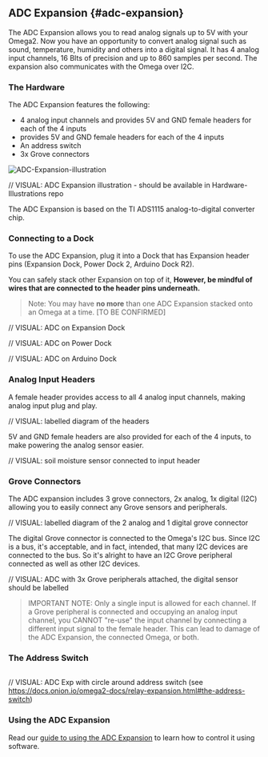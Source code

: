 
## ADC Expansion {#adc-expansion}

The ADC Expansion allows you to read analog signals up to 5V with your Omega2. Now you have an opportunity to convert analog signal such as sound, temperature, humidity and others into a digital signal. It has 4 analog input channels, 16 BIts of precision and up to 860 samples per second. The expansion also communicates with the Omega over I2C.

### The Hardware

The ADC Expansion features the following:

* 4 analog input channels and provides 5V and GND female headers for each of the 4 inputs
* provides 5V and GND female headers for each of the 4 inputs
* An address switch
* 3x Grove connectors

![ADC-Expansion-illustration](https://raw.githubusercontent.com/OnionIoT/Onion-Docs/master/Omega2/Documentation/Hardware-Overview/img/adc-expansion.png)

// VISUAL: ADC Expansion illustration - should be available in Hardware-Illustrations repo

The ADC Expansion is based on the TI ADS1115 analog-to-digital converter chip.

### Connecting to a Dock

To use the ADC Expansion, plug it into a Dock that has Expansion header pins (Expansion Dock, Power Dock 2, Arduino Dock R2).

You can safely stack other Expansion on top of it, **However, be mindful of wires that are connected to the header pins underneath.**

>Note: You may have **no more** than one ADC Expansion stacked onto an Omega at a time. [TO BE CONFIRMED]

// VISUAL: ADC on Expansion Dock

// VISUAL: ADC on Power Dock

// VISUAL: ADC on Arduino Dock

### Analog Input Headers

A female header provides access to all 4 analog input channels, making analog input plug and play.

// VISUAL: labelled diagram of the headers

5V and GND female headers are also provided for each of the 4 inputs, to make powering the analog sensor easier.

// VISUAL: soil moisture sensor connected to input header

### Grove Connectors

The ADC expansion includes 3 grove connectors, 2x analog, 1x digital (I2C) allowing you to easily connect any Grove sensors and peripherals.

// VISUAL: labelled diagram of the 2 analog and 1 digital grove connector

The digital Grove connector is connected to the Omega's I2C bus. Since I2C is a bus, it's acceptable, and in fact, intended, that many I2C devices are connected to the bus. So it's alright to have an I2C Grove peripheral connected as well as other I2C devices.

// VISUAL: ADC with 3x Grove peripherals attached, the digital sensor should be labelled

>IMPORTANT NOTE: Only a single input is allowed for each channel. If a Grove peripheral is connected and occupying an analog input channel, you CANNOT "re-use" the input channel by connecting a different input signal to the female header. This can lead to damage of the ADC Expansion, the connected Omega, or both.

### The Address Switch


```{r child='./ADC-Expansion-Component-address-switch.md'}
```

// VISUAL: ADC Exp with circle around address switch (see https://docs.onion.io/omega2-docs/relay-expansion.html#the-address-switch)

### Using the ADC Expansion

Read our [guide to using the ADC Expansion](#using-adc-expansion) to learn how to control it using software.